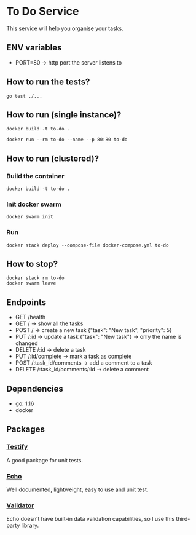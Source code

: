 # To Do Service
This service will help you organise your tasks.

## ENV variables
- PORT=80 -> http port the server listens to

## How to run the tests?
`go test ./...`

## How to run (single instance)?
```
docker build -t to-do .

docker run --rm to-do --name --p 80:80 to-do
```

## How to run (clustered)?
### Build the container
`docker build -t to-do .`

### Init docker swarm
`docker swarm init`

### Run
`docker stack deploy --compose-file docker-compose.yml to-do`

## How to stop?
````
docker stack rm to-do
docker swarm leave
````

## Endpoints
- GET /health
- GET / -> show all the tasks
- POST / -> create a new task {"task": "New task", "priority": 5}
- PUT /:id -> update a task {"task": "New task"} -> only the name is changed
- DELETE /:id -> delete a task
- PUT /:id/complete -> mark a task as complete
- POST /:task_id/comments -> add a comment to a task
- DELETE /:task_id/comments/:id -> delete a comment

## Dependencies
- go: 1.16
- docker

## Packages
### [Testify](https://github.com/stretchr/testify)
A good package for unit tests.

### [Echo](https://echo.labstack.com/guide/)
Well documented, lightweight, easy to use and unit test.

### [Validator](https://github.com/go-playground/validator)
Echo doesn’t have built-in data validation capabilities, so I use this third-party library.
